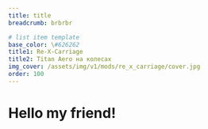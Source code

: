 ```yaml
---
title: title
breadcrumb: brbrbr

# list item template
base_color: \#626262
title1: Re-X-Carriage
title2: Titan Aero на колесах
img_cover: /assets/img/v1/mods/re_x_carriage/cover.jpg
order: 100
---
```


# Hello my friend!